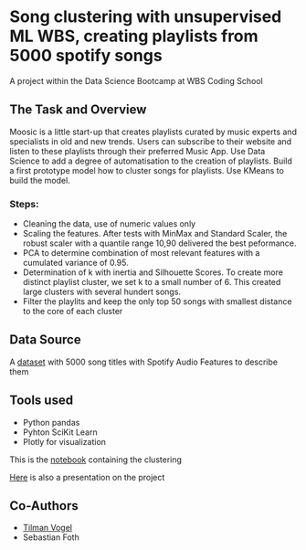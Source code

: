 # Song clustering with unsupervised ML WBS, creating playlists from 5000 spotify songs
 A project within the Data Science Bootcamp at WBS Coding School

## The Task and Overview

Moosic is a little start-up that creates playlists curated by music experts and specialists in old and new trends. Users can subscribe to their website and listen to these playlists through their preferred Music App.
Use Data Science to add a degree of automatisation to the creation of playlists. Build a first prototype model how to cluster songs for playlists.
Use KMeans to build the model.

### Steps:
- Cleaning the data, use of numeric values only
- Scaling the features. After tests with MinMax and Standard Scaler, the robust scaler with a quantile range 10,90 delivered the best peformance.
- PCA to determine combination of most relevant features with a cumulated variance of 0.95.
- Determination of k with inertia and Silhouette Scores. To create more distinct playlist cluster, we set k to a small number of 6. This created large clusters with several hundert songs.
- Filter the playlits and keep the only top 50 songs with smallest distance to the core of each cluster


## Data Source
A [dataset](https://github.com/HannePruefer/Unsupervised_ML_clustering-Data/blob/main/6.3.3_spotify_5000_songs.csv) with 5000 song titles with Spotify Audio Features to describe them

## Tools used
- Python pandas
- Pyhton SciKit Learn 
- Plotly for visualization 

This is the [notebook](https://github.com/HannePruefer/Unsupervised_ML_clustering-Data/blob/main/Spotify_Playlists.ipynb) containing the clustering

[Here](https://github.com/HannePruefer/Unsupervised_ML_clustering-Data/blob/main/Moosic%20Playlists.pdf) is also a presentation on the project



## Co-Authors
- [Tilman Vogel](https://github.com/tvogel)
- Sebastian Foth 
